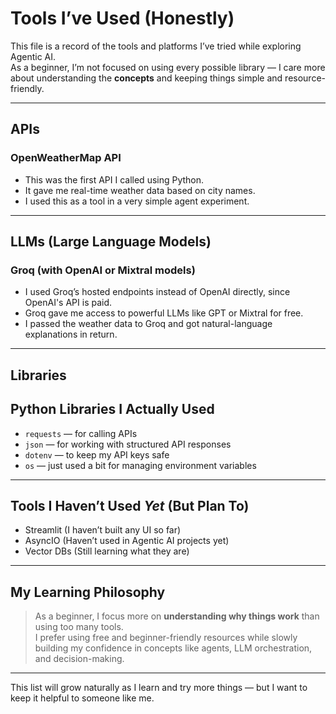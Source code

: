 # Tools I’ve Used (Honestly)

This file is a record of the tools and platforms I’ve tried while exploring Agentic AI.  
As a beginner, I’m not focused on using every possible library — I care more about understanding the **concepts** and keeping things simple and resource-friendly.

---

## APIs

###  OpenWeatherMap API
- This was the first API I called using Python.
- It gave me real-time weather data based on city names.
- I used this as a tool in a very simple agent experiment.

---

## LLMs (Large Language Models)

### Groq (with OpenAI or Mixtral models)
- I used Groq’s hosted endpoints instead of OpenAI directly, since OpenAI's API is paid.
- Groq gave me access to powerful LLMs like GPT or Mixtral for free.
- I passed the weather data to Groq and got natural-language explanations in return.

---

## Libraries

## Python Libraries I Actually Used

- `requests` — for calling APIs
- `json` — for working with structured API responses
- `dotenv` — to keep my API keys safe
- `os` — just used a bit for managing environment variables

---

##  Tools I Haven’t Used *Yet* (But Plan To)

- Streamlit (I haven’t built any UI so far)
- AsyncIO (Haven’t used in Agentic AI projects yet)
- Vector DBs (Still learning what they are)

---

##  My Learning Philosophy

> As a beginner, I focus more on **understanding why things work** than using too many tools.  
> I prefer using free and beginner-friendly resources while slowly building my confidence in concepts like agents, LLM orchestration, and decision-making.

---

This list will grow naturally as I learn and try more things — but I want to keep it helpful to someone like me.
